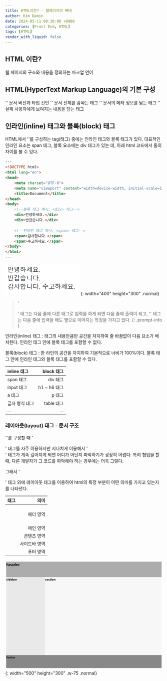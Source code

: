 ```yaml
---
title: HTML이란? - 웹페이지의 뼈대
author: Kim Damin
date: 2024-05-11 00:30:00 +0900
categories: [Front End, HTML]
tags: [HTML]
render_with_liquid: false
---
```


## HTML 이란?
  
웹 페이지의 구조와 내용을 정의하는 마크업 언어


## HTML(HyperText Markup Language)의 기본 구성

'<!DOCTYPE html>' 문서 버전과 타입 선언
'<html>' 문서 전체를 감싸는 태그
'<head>' 문서의 메타 정보를 담는 태그
'<body>' 실제 사용자에게 보여지는 내용을 담는 태그


## 인라인(inline) 태그와 블록(block) 태그

HTML에서 '<body>'를 구성하는 tag(태그) 중에는 인라인 태그와 블록 태그가 있다.
대표적인 인라인 요소는 span 태그, 블록 요소에는 div 태그가 있는 데, 아래 html 코드에서 둘의 차이를 볼 수 있다.


```html
---
<!DOCTYPE html>
<html lang="en">
<head>
    <meta charset="UTF-8">
    <meta name="viewport" content="width=device-width, initial-scale=1.0">
    <title>Document</title>
</head>
<body>
    <!--블록 태그 예시, <div> 태그-->
    <div>안녕하세요.</div>
    <div>반갑습니다.</div>

    <!--인라인 태그 예시, <span> 태그-->
    <span>감사합니다.</span>
    <span>수고하세요.</span>
</body>
</html>
---
```

![Desktop View](assets/img/html/div&span.png){: width="400" height="300" .normal}

> '<div>' 태그는 다음 줄에 다른 태그로 입력을 하게 되면 다음 줄에 출력이 되고, '<span>' 태그는 다음 줄에 입력을 해도 옆으로 이어지는 특징을 가지고 있다.
{: .prompt-info }


인라인(inline) 태그
: 태그의 내용만큼만 공간을 차지하여 줄 바꿈없이 다음 요소가 배치된다.
인라인 태그 안에 블록 태그를 포함할 수 없다.

블록(block) 태그
: 한 라인의 공간을 차지하여 기본적으로 너비가 100%이다.
블록 태그 안에 인라인 태그와 블록 태그를 포함할 수 있다.


|      inline 태그      |      block 태그      |
| :-------------------  | ------------------:  |
| span 태그             | div 태그             |
| input 태그            | h1 ~ h6 태그         |
| a 태그                | p 태그               |
| 글자 형식 태그         | table 태그           |
| ...                   | ...                  |


### 레이아웃(layout) 태그 - 문서 구조

'<body>'를 구성할 때 '<div>' 태그를 자주 이용하지만 지나치게 이용해서 '<div>' 태그가 계속 깊어지게 되면 어디가 어딘지 파악하기가 굉장히 어렵다. 특히 협업을 할 때, 다른 개발자가 그 코드를 파악해야 하는 경우에는 더욱 그렇다.

그래서 '<div>' 태그 외에 레이아웃 태그를 이용하여 html의 특정 부분이 어떤 의미를 가지고 있는지를 나타낸다.


|         태그          |         의미          |
| :-------------------  | -------------------:  |
| <header>              | 헤더 영역             |
| <main>                | 메인 영역             |
| <section>             | 콘텐츠 영역           |
| <aside>               | 사이드바 영역         |
| <footer>              | 푸터 영역             |


![Desktop View](assets/img/html/layout.png){: width="500" height="300" .w-75 .normal}
